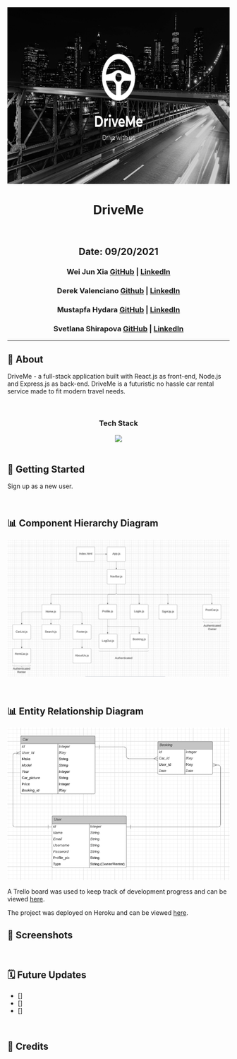 
<div align="center">
<img src ="images/DriveMe.png" height="400"/>
<h1 align="center">DriveMe</h1>

<br/>


## Date: 09/20/2021

### Wei Jun Xia   [GitHub]() | [LinkedIn]()
### Derek Valenciano  [Github]() | [LinkedIn]()
### Mustapfa Hydara  [GitHub]() | [LinkedIn]()
### Svetlana Shirapova  [GitHub]() | [LinkedIn]()

</div>

***

## 🚗 About

DriveMe - a full-stack application built with React.js as front-end, Node.js and Express.js as back-end.
DriveMe is a futuristic no hassle car rental service made to fit modern travel needs. 
 
 <br/>
 <div align="center">
  <h3>Tech Stack</h3>
  <img src="https://repository-images.githubusercontent.com/141744474/1ce68080-769e-11ea-8f62-d743905db95e"/>
</div>
</br>



## 🚀 Getting Started 
Sign up as a new user. 

<br/>

## 📊 Component Hierarchy Diagram
![CHD](images/CHD.png)

<br/>

## 📊 Entity Relationship Diagram
![ERD](images/ERD.png)

A Trello board was used to keep track of development progress and can be viewed [here](https://trello.com/b/i35voRC8/group-project).


The project was deployed on Heroku and can be viewed [here]().

## 📸 Screenshots


<br/>

## 🗓 Future Updates

- []
- []
- []

<br/>

## 📖 Credits